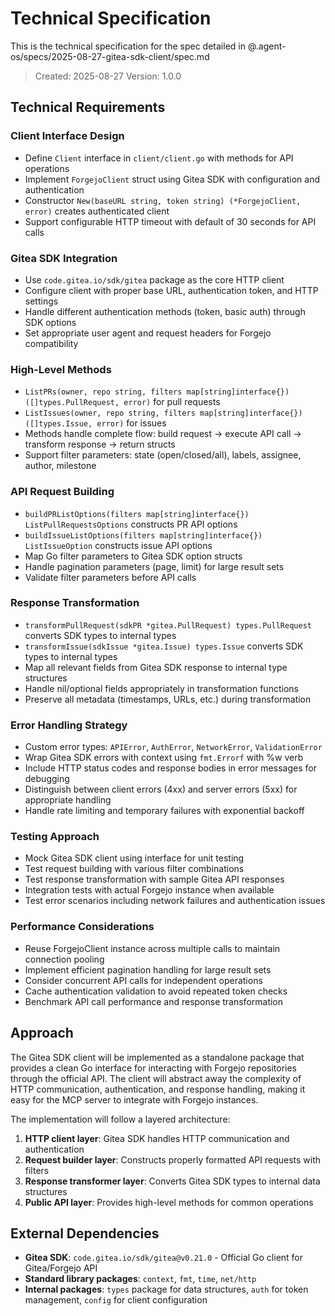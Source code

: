 # Technical Specification

This is the technical specification for the spec detailed in @.agent-os/specs/2025-08-27-gitea-sdk-client/spec.md

> Created: 2025-08-27
> Version: 1.0.0

## Technical Requirements

### Client Interface Design
- Define `Client` interface in `client/client.go` with methods for API operations
- Implement `ForgejoClient` struct using Gitea SDK with configuration and authentication
- Constructor `New(baseURL string, token string) (*ForgejoClient, error)` creates authenticated client
- Support configurable HTTP timeout with default of 30 seconds for API calls

### Gitea SDK Integration
- Use `code.gitea.io/sdk/gitea` package as the core HTTP client
- Configure client with proper base URL, authentication token, and HTTP settings
- Handle different authentication methods (token, basic auth) through SDK options
- Set appropriate user agent and request headers for Forgejo compatibility

### High-Level Methods
- `ListPRs(owner, repo string, filters map[string]interface{}) ([]types.PullRequest, error)` for pull requests
- `ListIssues(owner, repo string, filters map[string]interface{}) ([]types.Issue, error)` for issues
- Methods handle complete flow: build request → execute API call → transform response → return structs
- Support filter parameters: state (open/closed/all), labels, assignee, author, milestone

### API Request Building
- `buildPRListOptions(filters map[string]interface{}) ListPullRequestsOptions` constructs PR API options
- `buildIssueListOptions(filters map[string]interface{}) ListIssueOption` constructs issue API options
- Map Go filter parameters to Gitea SDK option structs
- Handle pagination parameters (page, limit) for large result sets
- Validate filter parameters before API calls

### Response Transformation
- `transformPullRequest(sdkPR *gitea.PullRequest) types.PullRequest` converts SDK types to internal types
- `transformIssue(sdkIssue *gitea.Issue) types.Issue` converts SDK types to internal types
- Map all relevant fields from Gitea SDK response to internal type structures
- Handle nil/optional fields appropriately in transformation functions
- Preserve all metadata (timestamps, URLs, etc.) during transformation

### Error Handling Strategy
- Custom error types: `APIError`, `AuthError`, `NetworkError`, `ValidationError`
- Wrap Gitea SDK errors with context using `fmt.Errorf` with %w verb
- Include HTTP status codes and response bodies in error messages for debugging
- Distinguish between client errors (4xx) and server errors (5xx) for appropriate handling
- Handle rate limiting and temporary failures with exponential backoff

### Testing Approach
- Mock Gitea SDK client using interface for unit testing
- Test request building with various filter combinations
- Test response transformation with sample Gitea API responses
- Integration tests with actual Forgejo instance when available
- Test error scenarios including network failures and authentication issues

### Performance Considerations
- Reuse ForgejoClient instance across multiple calls to maintain connection pooling
- Implement efficient pagination handling for large result sets
- Consider concurrent API calls for independent operations
- Cache authentication validation to avoid repeated token checks
- Benchmark API call performance and response transformation

## Approach

The Gitea SDK client will be implemented as a standalone package that provides a clean Go interface for interacting with Forgejo repositories through the official API. The client will abstract away the complexity of HTTP communication, authentication, and response handling, making it easy for the MCP server to integrate with Forgejo instances.

The implementation will follow a layered architecture:
1. **HTTP client layer**: Gitea SDK handles HTTP communication and authentication
2. **Request builder layer**: Constructs properly formatted API requests with filters
3. **Response transformer layer**: Converts Gitea SDK types to internal data structures
4. **Public API layer**: Provides high-level methods for common operations

## External Dependencies

- **Gitea SDK**: `code.gitea.io/sdk/gitea@v0.21.0` - Official Go client for Gitea/Forgejo API
- **Standard library packages**: `context`, `fmt`, `time`, `net/http`
- **Internal packages**: `types` package for data structures, `auth` for token management, `config` for client configuration